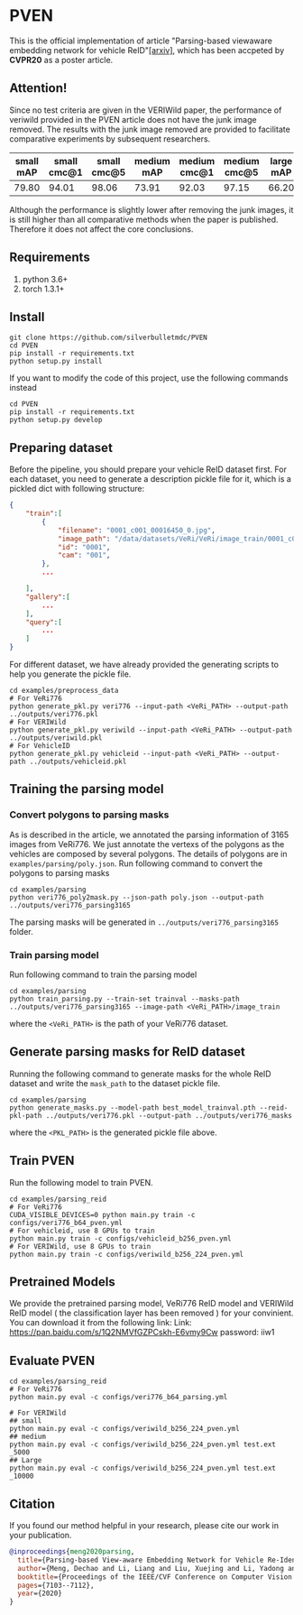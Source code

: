 # PVEN
This is the official implementation of article "Parsing-based viewaware embedding network for vehicle ReID"[[arxiv]](https://arxiv.org/abs/2004.05021), which has been accpeted by **CVPR20** as a poster article.

## Attention!
Since no test criteria are given in the VERIWild paper, the performance of veriwild provided in the PVEN article does not have the junk image removed. 
The results with the junk image removed are provided to facilitate comparative experiments by subsequent researchers.

| small mAP | small cmc@1 | small cmc@5 | medium mAP | medium cmc@1 | medium cmc@5 | large mAP | large cmc@1 | large cmc@5|
|--         | ---         |  ---           |    ---     | ---          | ---          |   ---     |   ---       |  ---       |
|79.80  |94.01 | 98.06 | 73.91          | 92.03          | 97.15          | 66.20          | 88.62 | 95.31 |

Although the performance is slightly lower after removing the junk images, it is still higher than all comparative methods when the paper is published. Therefore it does not affect the core conclusions.

## Requirements
1. python 3.6+
2. torch 1.3.1+

## Install
```
git clone https://github.com/silverbulletmdc/PVEN
cd PVEN
pip install -r requirements.txt
python setup.py install
```

If you want to modify the code of this project, use the following commands instead
```
cd PVEN
pip install -r requirements.txt
python setup.py develop
```

## Preparing dataset
Before the pipeline, you should prepare your vehicle ReID dataset first.
For each dataset, you need to generate a description pickle file for it, which is a pickled dict with following structure:
```json
{
    "train":[
        {
            "filename": "0001_c001_00016450_0.jpg",
            "image_path": "/data/datasets/VeRi/VeRi/image_train/0001_c001_00016450_0.jpg",
            "id": "0001",
            "cam": "001",
        },
        ...

    ],
    "gallery":[
        ...
    ],
    "query":[
        ...
    ]
}
```

For different dataset, we have already provided the generating scripts to help you generate the pickle file.
```shell
cd examples/preprocess_data
# For VeRi776
python generate_pkl.py veri776 --input-path <VeRi_PATH> --output-path ../outputs/veri776.pkl
# For VERIWild
python generate_pkl.py veriwild --input-path <VeRi_PATH> --output-path ../outputs/veriwild.pkl
# For VehicleID 
python generate_pkl.py vehicleid --input-path <VeRi_PATH> --output-path ../outputs/vehicleid.pkl
```

## Training the parsing model
<!-- We provide the pre-trained segmentation model on `examples/parsing/best_model_trainval.pth` which you can use to generate parsing masks for different datasets. 
If you want to use the model directly, just skip this section.
At the same time, you can also train your own parsing models follow the following instructions. -->

### Convert polygons to parsing masks
As is described in the article, we annotated the parsing information of 3165 images from VeRi776. 
We just annotate the vertexs of the polygons as the vehicles are composed by several polygons.
The details of polygons are in `examples/parsing/poly.json`.
Run following command to convert the polygons to parsing masks
```
cd examples/parsing
python veri776_poly2mask.py --json-path poly.json --output-path ../outputs/veri776_parsing3165
```
The parsing masks will be generated in `../outputs/veri776_parsing3165` folder.

### Train parsing model

Run following command to train the parsing model
```
cd examples/parsing
python train_parsing.py --train-set trainval --masks-path ../outputs/veri776_parsing3165 --image-path <VeRi_PATH>/image_train
```
where the `<VeRi_PATH>` is the path of your VeRi776 dataset.

## Generate parsing masks for ReID dataset
Running the following command to generate masks for the whole ReID dataset and write the `mask_path` to the dataset pickle file. 
```
cd examples/parsing
python generate_masks.py --model-path best_model_trainval.pth --reid-pkl-path ../outputs/veri776.pkl --output-path ../outputs/veri776_masks
```
where the `<PKL_PATH>` is the generated pickle file above. 

## Train PVEN
Run the following model to train PVEN.
```shell
cd examples/parsing_reid
# For VeRi776
CUDA_VISIBLE_DEVICES=0 python main.py train -c configs/veri776_b64_pven.yml 
# For vehicleid, use 8 GPUs to train
python main.py train -c configs/vehicleid_b256_pven.yml 
# For VERIWild, use 8 GPUs to train
python main.py train -c configs/veriwild_b256_224_pven.yml 
```

## Pretrained Models
We provide the pretrained parsing model, VeRi776 ReID model and VERIWild ReID model ( the classification layer has been removed ) for your convinient.
You can download it from the following link:
Link: https://pan.baidu.com/s/1Q2NMVfGZPCskh-E6vmy9Cw  password: iiw1

## Evaluate PVEN
```shell
cd examples/parsing_reid
# For VeRi776
python main.py eval -c configs/veri776_b64_parsing.yml

# For VERIWild
## small
python main.py eval -c configs/veriwild_b256_224_pven.yml
## medium
python main.py eval -c configs/veriwild_b256_224_pven.yml test.ext _5000
## Large
python main.py eval -c configs/veriwild_b256_224_pven.yml test.ext _10000
```

## Citation
If you found our method helpful in your research, please cite our work in your publication. 
```bibtex
@inproceedings{meng2020parsing,
  title={Parsing-based View-aware Embedding Network for Vehicle Re-Identification},
  author={Meng, Dechao and Li, Liang and Liu, Xuejing and Li, Yadong and Yang, Shijie and Zha, Zheng-Jun and Gao, Xingyu and Wang, Shuhui and Huang, Qingming},
  booktitle={Proceedings of the IEEE/CVF Conference on Computer Vision and Pattern Recognition},
  pages={7103--7112},
  year={2020}
}
```
